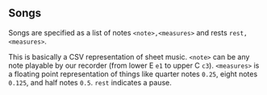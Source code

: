 ## Songs

Songs are specified as a list of notes `<note>,<measures>` and rests `rest,<measures>`.

This is basically a CSV representation of sheet music. `<note>` can be any note playable by our recorder (from lower E `e1` to upper C `c3`). `<measures>` is a floating point representation of things like quarter notes `0.25`, eight notes `0.125`, and half notes `0.5`. `rest` indicates a pause.